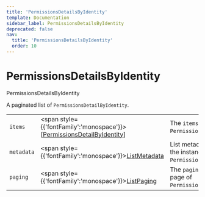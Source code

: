 ```yaml
---
title: 'PermissionsDetailsByIdentity'
template: Documentation
sidebar_label: PermissionsDetailsByIdentity
deprecated: false
nav:
  title: 'PermissionsDetailsByIdentity'
  order: 10
---
```


# PermissionsDetailsByIdentity

<div style={{'fontFamily':'monospace'}}><span style={{'fontSize':'1.5rem','fontWeight':500}}>PermissionsDetailsByIdentity</span></div>



A paginated list of `PermissionsDetailByIdentity`.

| | | |
| -- | -- | -- |
| `items` | <span style={{'fontFamily':'monospace'}}>[<a href="/guardrails/docs/reference/graphql/object/PermissionsDetailByIdentity">PermissionsDetailByIdentity</a>]</span> | The `items` for this page of `PermissionsDetailsByIdentity`. |
| `metadata` | <span style={{'fontFamily':'monospace'}}><a href="/guardrails/docs/reference/graphql/object/ListMetadata">ListMetadata</a></span> | List metadata information for the instance of `PermissionsDetailsByIdentity`. |
| `paging` | <span style={{'fontFamily':'monospace'}}><a href="/guardrails/docs/reference/graphql/object/ListPaging">ListPaging</a></span> | The `paging` information for this page of `PermissionsDetailsByIdentity`. |